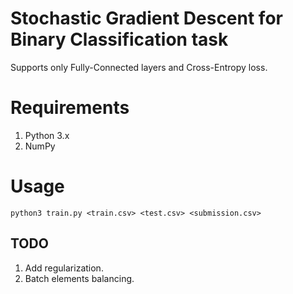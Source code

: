 # Stochastic Gradient Descent for Binary Classification task
Supports only Fully-Connected layers and Cross-Entropy loss.

# Requirements
  1. Python 3.x
  2. NumPy

# Usage
```
python3 train.py <train.csv> <test.csv> <submission.csv>
```

## TODO
  1. Add regularization.
  2. Batch elements balancing.